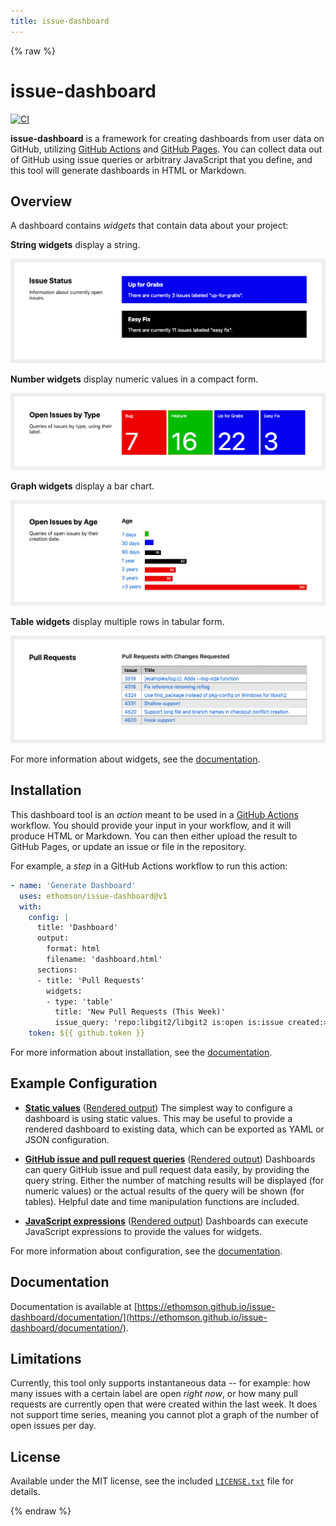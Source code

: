 ```yaml
---
title: issue-dashboard
---
```


{% raw %}

# issue-dashboard

[![CI](https://github.com/ethomson/issue-dashboard/workflows/CI/badge.svg)](https://github.com/ethomson/issue-dashboard/actions?query=workflow%3ACI)

**issue-dashboard** is a framework for creating dashboards from user data on GitHub, utilizing [GitHub Actions](https://github.com/features/actions) and [GitHub Pages](https://pages.github.com/).  You can collect data out of GitHub using issue queries or arbitrary JavaScript that you define, and this tool will generate dashboards in HTML or Markdown.

## Overview

A dashboard contains _widgets_ that contain data about your project:

**String widgets** display a string.

![Strings](documentation/example-strings.png)

**Number widgets** display numeric values in a compact form.

![Numbers](documentation/example-numbers.png)

**Graph widgets** display a bar chart.

![Graph](documentation/example-graph.png)

**Table widgets** display multiple rows in tabular form.

![Table](documentation/example-table.png)

For more information about widgets, see the [documentation](documentation#overview).

## Installation

This dashboard tool is an _action_ meant to be used in a [GitHub Actions](https://github.com/features/actions) workflow.  You should provide your input in your workflow, and it will produce HTML or Markdown.  You can then either upload the result to GitHub Pages, or update an issue or file in the repository.

For example, a _step_ in a GitHub Actions workflow to run this action:

```yaml
- name: 'Generate Dashboard'
  uses: ethomson/issue-dashboard@v1
  with:
    config: |
      title: 'Dashboard'
      output:
        format: html
        filename: 'dashboard.html'
      sections:
      - title: 'Pull Requests'
        widgets:
        - type: 'table'
          title: 'New Pull Requests (This Week)'
          issue_query: 'repo:libgit2/libgit2 is:open is:issue created:>{{ date("-7 days") }} sort:created-asc'
    token: ${{ github.token }}
```

For more information about installation, see the [documentation](documentation#installation).

## Example Configuration

* **[Static values](https://github.com/ethomson/issue-dashboard/blob/master/examples/static-values.yml)** ([Rendered output](https://ethomson.github.io/issue-dashboard/examples/static-values.html))
  The simplest way to configure a dashboard is using static values.  This may be useful to provide a rendered dashboard to existing data, which can be exported as YAML or JSON configuration.

* **[GitHub issue and pull request queries](https://github.com/ethomson/issue-dashboard/blob/master/examples/issue-queries.yml)** ([Rendered output](https://ethomson.github.io/issue-dashboard/examples/issue-queries.html))
  Dashboards can query GitHub issue and pull request data easily, by providing the query string.  Either the number of matching results will be displayed (for numeric values) or the actual results of the query will be shown (for tables).  Helpful date and time manipulation functions are included.

* **[JavaScript expressions](https://github.com/ethomson/issue-dashboard/blob/master/examples/javascript-expressions.yml)** ([Rendered output](https://ethomson.github.io/issue-dashboard/examples/javascript-expressions.html))
  Dashboards can execute JavaScript expressions to provide the values for widgets.

For more information about configuration, see the [documentation](documentation#configuration).

## Documentation

Documentation is available at [https://ethomson.github.io/issue-dashboard/documentation/](https://ethomson.github.io/issue-dashboard/documentation/).

## Limitations

Currently, this tool only supports instantaneous data -- for example: how many issues with a certain label are open _right now_, or how many pull requests are currently open that were created within the last week.  It does not support time series, meaning you cannot plot a graph of the number of open issues per day.

## License

Available under the MIT license, see the included [`LICENSE.txt`](LICENSE.txt) file for details.

{% endraw %}
